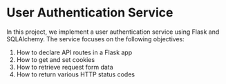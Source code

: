# User Authentication Service

In this project, we implement a user authentication service using Flask and SQLAlchemy. The service focuses on the following objectives:
1. How to declare API routes in a Flask app
2. How to get and set cookies
3. How to retrieve request form data
4. How to return various HTTP status codes
